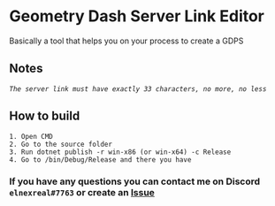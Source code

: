 # Geometry Dash Server Link Editor
Basically a tool that helps you on your process to create a GDPS

## Notes
*```The server link must have exactly 33 characters, no more, no less```*

## How to build

```
1. Open CMD
2. Go to the source folder
3. Run dotnet publish -r win-x86 (or win-x64) -c Release
4. Go to /bin/Debug/Release and there you have
```

### If you have any questions you can contact me on Discord `elnexreal#7763` or create an [Issue](https://github.com/elnexreal/GD-SLEditor/issues/new)
